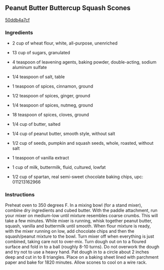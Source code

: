 ## Peanut Butter Buttercup Squash Scones

[50ddb4a7cf](http://tastykitchen.com/recipes/breads/peanut-butter-buttercup-squash-scones/)

### Ingredients

 - 2 cup of wheat flour, white, all-purpose, unenriched

 - 13 cup of sugars, granulated

 - 4 teaspoon of leavening agents, baking powder, double-acting, sodium aluminum sulfate

 - 1/4 teaspoon of salt, table

 - 1 teaspoon of spices, cinnamon, ground

 - 1/2 teaspoon of spices, ginger, ground

 - 1/4 teaspoon of spices, nutmeg, ground

 - 18 teaspoon of spices, cloves, ground

 - 1/4 cup of butter, salted

 - 1/4 cup of peanut butter, smooth style, without salt

 - 1/2 cup of seeds, pumpkin and squash seeds, whole, roasted, without salt

 - 1 teaspoon of vanilla extract

 - 1 cup of milk, buttermilk, fluid, cultured, lowfat

 - 1/2 cup of spartan, real semi-sweet chocolate baking chips, upc: 011213162966

### Instructions

Preheat oven to 350 degrees F. In a mixing bowl (for a stand mixer), combine dry ingredients and cubed butter. With the paddle attachment, run your mixer on medium-low until mixture resembles coarse crumbs. This will take a few minutes. While mixer is running, whisk together peanut butter, squash, vanilla and buttermilk until smooth. When flour mixture is ready, with the mixer running on low, add chocolate chips and then the squash/peanut mixture to the bowl. Turn mixer off when everything is just combined, taking care not to over-mix. Turn dough out on to a floured surface and fold in to a ball (roughly 8-10 turns). Do not overwork the dough and try not to use a heavy hand. Pat dough in to a circle about 2 inches deep and cut in to 8 triangles. Place on a baking sheet lined with parchment paper and bake for 1820 minutes. Allow scones to cool on a wire rack.